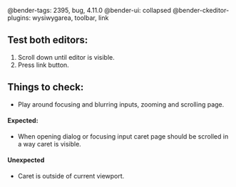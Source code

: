 @bender-tags: 2395, bug, 4.11.0
@bender-ui: collapsed
@bender-ckeditor-plugins: wysiwygarea, toolbar, link

## Test both editors:

1. Scroll down until editor is visible.
1. Press link button.

## Things to check:


- Play around focusing and blurring inputs, zooming and scrolling page.

#### Expected:

- When opening dialog or focusing input caret page should be scrolled in a way caret is visible.

#### Unexpected

- Caret is outside of current viewport.
